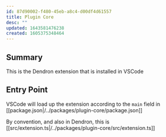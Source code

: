 ```yaml
---
id: 87d90002-f480-45eb-a8c4-d00df4d61557
title: Plugin Core
desc: ""
updated: 1643581476238
created: 1605375348464
---
```


## Summary

This is the Dendron extension that is installed in VSCode

## Entry Point

VSCode will load up the extension according to the `main` field in [[package.json|/../packages/plugin-core/package.json]]

By convention, and also in Dendron, this is [[src/extension.ts|/../packages/plugin-core/src/extension.ts]]

